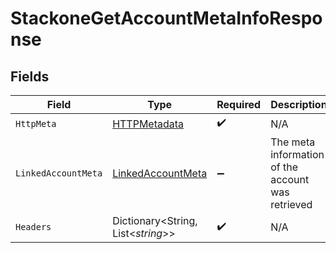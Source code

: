 # StackoneGetAccountMetaInfoResponse


## Fields

| Field                                                             | Type                                                              | Required                                                          | Description                                                       |
| ----------------------------------------------------------------- | ----------------------------------------------------------------- | ----------------------------------------------------------------- | ----------------------------------------------------------------- |
| `HttpMeta`                                                        | [HTTPMetadata](../../Models/Components/HTTPMetadata.md)           | :heavy_check_mark:                                                | N/A                                                               |
| `LinkedAccountMeta`                                               | [LinkedAccountMeta](../../Models/Components/LinkedAccountMeta.md) | :heavy_minus_sign:                                                | The meta information of the account was retrieved                 |
| `Headers`                                                         | Dictionary<String, List<*string*>>                                | :heavy_check_mark:                                                | N/A                                                               |